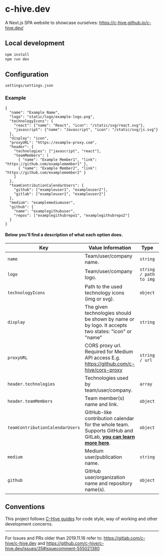 # c-hive.dev

A Next.js SPA website to showcase ourselves: https://c-hive.github.io/c-hive.dev/

## Local development

```bash
npm install
npm run dev
```

## Configuration

`settings/settings.json`

### Example

```
{
  "name": "Example Name",
  "logo": "static/logo/example-logo.png",
  "technologyIcons": {
    "react": {"name": "React", "icon": "/static/svg/react.svg"},
    "javascript": {"name": "Javascript", "icon": "/static/svg/js.svg"}
  },
  "display": "icon",
  "proxyURL": "https://example-proxy.com",
  "header": {
    "technologies": ["javascript", "react"],
    "teamMembers": [
      { "name": "Example Member1", "link": "https://github.com/examplemember1" },
      { "name": "Example Member2", "link": "https://github.com/examplemember2" }
    ]
  },
  "teamContributionCalendarUsers": {
    "github": ["exampleuser1", "exampleuser2"],
    "gitlab": ["exampleuser1", "exampleuser2"]
  },
  "medium": "examplemediumuser",
  "github": {
    "name": "examplegithubuser",
    "repos": ["examplegithubrepo1", "examplegithubrepo2"]
  }
}
```

#### Below you'll find a description of what each option does.

| Key                             | Value Information                                                                                                                                                      | Type                   | Required |
| ------------------------------- | ---------------------------------------------------------------------------------------------------------------------------------------------------------------------- | ---------------------- | -------- |
| `name`                          | Team/user/company name.                                                                                                                                                | `string`               | **No**   |
| `logo`                          | Team/user/company logo.                                                                                                                                                | `string / path to img` | **No**   |
| `technologyIcons`               | Path to the used technology icons (img or svg).                                                                                           | `object`               | **No**   |
| `display`                       | The given technologies should be shown by name or by logo. It accepts two states: "icon" or "name"                                                                     | `string`               | **No**   |
| `proxyURL`                      | CORS proxy url. Required for Medium API access E.g. https://github.com/c-hive/cors-proxy                                                                               | `string / url`         | **No**   |
| `header.technologies`           | Technologies used by team/user/company.                                                                                                                                | `array`                | **No**   |
| `header.teamMembers`            | Team member(s) name and link.                                                                                                                                          | `object`               | **No**   |
| `teamContributionCalendarUsers` | GitHub-like contribution calendar for the whole team. Supports GitHub and GitLab, **[you can learn more here](https://github.com/c-hive/team-contribution-calendar)**. | `object`               | **No**   |
| `medium`                        | Medium user/publication name.                                                                                                                                          | `string`               | **No**   |
| `github`                        | GitHub user/organization name and repository name(s).                                                                                                                  | `object`               | **No**   |

## Conventions

This project follows [C-Hive guides](https://github.com/c-hive/guides) for code style, way of working and other development concerns.

---

For Issues and PRs older than 2019.11.16 refer to: https://gitlab.com/c-hive/c-hive.dev and https://github.com/c-hive/c-hive.dev/issues/35#issuecomment-555021380

